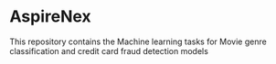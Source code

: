 # AspireNex
This repository contains the Machine learning tasks for  Movie genre classification and credit card fraud detection models
